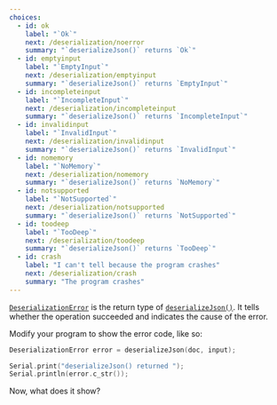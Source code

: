 ```yaml
---
choices:
  - id: ok
    label: "`Ok`"
    next: /deserialization/noerror
    summary: "`deserializeJson()` returns `Ok`"
  - id: emptyinput
    label: "`EmptyInput`"
    next: /deserialization/emptyinput
    summary: "`deserializeJson()` returns `EmptyInput`"
  - id: incompleteinput
    label: "`IncompleteInput`"
    next: /deserialization/incompleteinput
    summary: "`deserializeJson()` returns `IncompleteInput`"
  - id: invalidinput
    label: "`InvalidInput`"
    next: /deserialization/invalidinput
    summary: "`deserializeJson()` returns `InvalidInput`"
  - id: nomemory
    label: "`NoMemory`"
    next: /deserialization/nomemory
    summary: "`deserializeJson()` returns `NoMemory`"
  - id: notsupported
    label: "`NotSupported`"
    next: /deserialization/notsupported
    summary: "`deserializeJson()` returns `NotSupported`"
  - id: toodeep
    label: "`TooDeep`"
    next: /deserialization/toodeep
    summary: "`deserializeJson()` returns `TooDeep`"
  - id: crash
    label: "I can't tell because the program crashes"
    next: /deserialization/crash
    summary: "The program crashes"
---
```


[`DeserializationError`](/v6/api/misc/deserializationerror/) is the return type of [`deserializeJson()`](/v6/api/json/deserializejson/). It tells whether the operation succeeded and indicates the cause of the error.

Modify your program to show the error code, like so:

```c++
DeserializationError error = deserializeJson(doc, input);

Serial.print("deserializeJson() returned ");
Serial.println(error.c_str());
```

Now, what does it show?